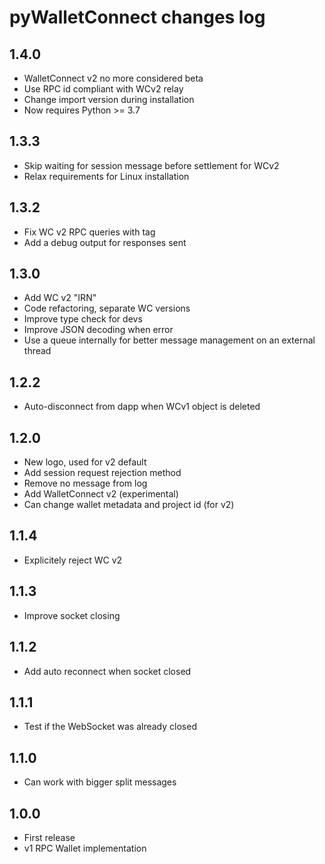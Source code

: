 
# pyWalletConnect changes log

## 1.4.0

* WalletConnect v2 no more considered beta
* Use RPC id compliant with WCv2 relay
* Change import version during installation
* Now requires Python >= 3.7

## 1.3.3

* Skip waiting for session message before settlement for WCv2
* Relax requirements for Linux installation

## 1.3.2

* Fix WC v2 RPC queries with tag
* Add a debug output for responses sent

## 1.3.0

* Add WC v2 "IRN"
* Code refactoring, separate WC versions
* Improve type check for devs
* Improve JSON decoding when error
* Use a queue internally for better message management on an external thread

## 1.2.2

* Auto-disconnect from dapp when WCv1 object is deleted

## 1.2.0

* New logo, used for v2 default
* Add session request rejection method
* Remove no message from log
* Add WalletConnect v2 (experimental)
* Can change wallet metadata and project id (for v2)

## 1.1.4

* Explicitely reject WC v2

## 1.1.3

* Improve socket closing

## 1.1.2

* Add auto reconnect when socket closed

## 1.1.1

* Test if the WebSocket was already closed

## 1.1.0

* Can work with bigger split messages

## 1.0.0

* First release
* v1 RPC Wallet implementation

